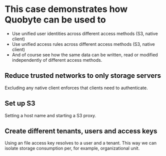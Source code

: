 # This case demonstrates how Quobyte can be used to

* Use unified user identities across different access methods (S3, native client)
* Use unified access rules across different access methods (S3, native client)
* And of course see how the same data can be written, read or modified independently 
of different access methods. 


## Reduce trusted networks to only storage servers 

Excluding any native client enforces that clients need to authenticate.

## Set up S3

Setting a host name and starting a S3 proxy.

## Create different tenants, users and access keys

Using an file access key resolves to a user and a tenant.
This way we can isolate storage consumption per, for example, 
organizational unit.




